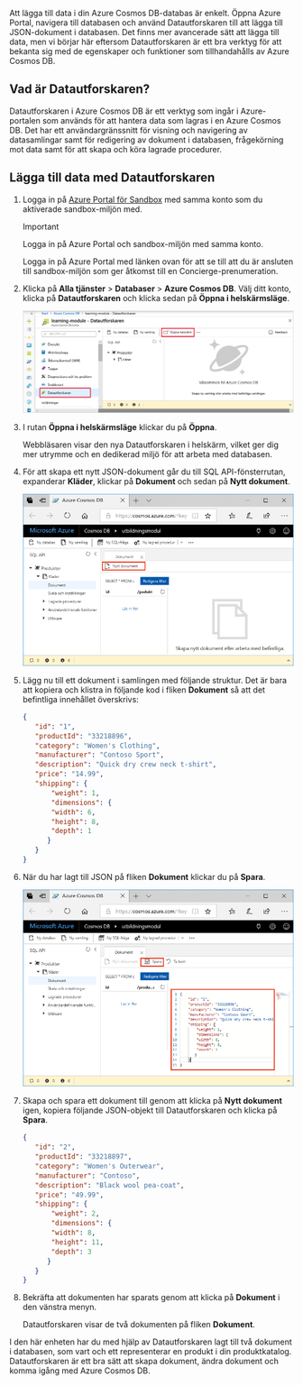 Att lägga till data i din Azure Cosmos DB-databas är enkelt. Öppna Azure Portal, navigera till databasen och använd Datautforskaren till att lägga till JSON-dokument i databasen. Det finns mer avancerade sätt att lägga till data, men vi börjar här eftersom Datautforskaren är ett bra verktyg för att bekanta sig med de egenskaper och funktioner som tillhandahålls av Azure Cosmos DB.

## <a name="what-is-the-data-explorer"></a>Vad är Datautforskaren?
Datautforskaren i Azure Cosmos DB är ett verktyg som ingår i Azure-portalen som används för att hantera data som lagras i en Azure Cosmos DB. Det har ett användargränssnitt för visning och navigering av datasamlingar samt för redigering av dokument i databasen, frågekörning mot data samt för att skapa och köra lagrade procedurer.

## <a name="add-data-using-the-data-explorer"></a>Lägga till data med Datautforskaren

1. Logga in på [Azure Portal för Sandbox](https://portal.azure.com/triplecrownlabs.onmicrosoft.com?azure-portal=true) med samma konto som du aktiverade sandbox-miljön med.

    > [!IMPORTANT]
    > Logga in på Azure Portal och sandbox-miljön med samma konto.
    > 
    > Logga in på Azure Portal med länken ovan för att se till att du är ansluten till sandbox-miljön som ger åtkomst till en Concierge-prenumeration.

1. Klicka på **Alla tjänster** > **Databaser** > **Azure Cosmos DB**. Välj ditt konto, klicka på **Datautforskaren** och klicka sedan på **Öppna i helskärmsläge**.
 
   ![Skapa nya dokument i Datautforskaren i Azure Portal](../media/3-azure-cosmosdb-data-explorer-full-screen.png)

2. I rutan **Öppna i helskärmsläge** klickar du på **Öppna**.

    Webbläsaren visar den nya Datautforskaren i helskärm, vilket ger dig mer utrymme och en dedikerad miljö för att arbeta med databasen.

3. För att skapa ett nytt JSON-dokument går du till SQL API-fönsterrutan, expanderar **Kläder**, klickar på **Dokument** och sedan på **Nytt dokument**.

   ![Skapa nya dokument i Datautforskaren i Azure Portal](../media/3-azure-cosmosdb-data-explorer-new-document.png)

4. Lägg nu till ett dokument i samlingen med följande struktur. Det är bara att kopiera och klistra in följande kod i fliken **Dokument** så att det befintliga innehållet överskrivs:

     ```json
    {
        "id": "1",
        "productId": "33218896",
        "category": "Women's Clothing",
        "manufacturer": "Contoso Sport",
        "description": "Quick dry crew neck t-shirt",
        "price": "14.99",
        "shipping": {
            "weight": 1,
            "dimensions": {
            "width": 6,
            "height": 8,
            "depth": 1
           }
        }
    }
     ```

5. När du har lagt till JSON på fliken **Dokument** klickar du på **Spara**.

    ![Kopiera in JSON-data och klicka på Spara i Datautforskaren i Azure-portalen](../media/3-azure-cosmosdb-data-explorer-save-document.png)

6. Skapa och spara ett dokument till genom att klicka på **Nytt dokument** igen, kopiera följande JSON-objekt till Datautforskaren och klicka på **Spara**.

     ```json
    {
        "id": "2",
        "productId": "33218897",
        "category": "Women's Outerwear",
        "manufacturer": "Contoso",
        "description": "Black wool pea-coat",
        "price": "49.99",
        "shipping": {
            "weight": 2,
            "dimensions": {
            "width": 8,
            "height": 11,
            "depth": 3
           }
        }
    }
     ```

7. Bekräfta att dokumenten har sparats genom att klicka på **Dokument** i den vänstra menyn.

    Datautforskaren visar de två dokumenten på fliken **Dokument**.

I den här enheten har du med hjälp av Datautforskaren lagt till två dokument i databasen, som vart och ett representerar en produkt i din produktkatalog. Datautforskaren är ett bra sätt att skapa dokument, ändra dokument och komma igång med Azure Cosmos DB.  
